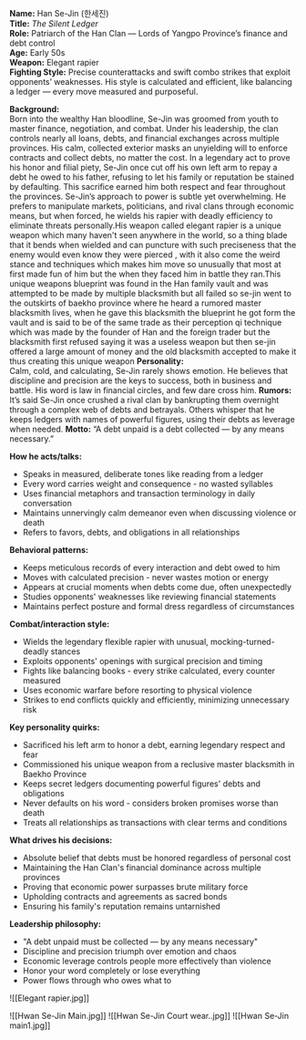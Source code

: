 **Name:** Han Se-Jin (한세진)  
**Title:** _The Silent Ledger_  
**Role:** Patriarch of the Han Clan — Lords of Yangpo Province’s finance and debt control  
**Age:** Early 50s  
**Weapon:** Elegant rapier  
**Fighting Style:** Precise counterattacks and swift combo strikes that exploit opponents’ weaknesses. His style is calculated and efficient, like balancing a ledger — every move measured and purposeful.

**Background:**  
Born into the wealthy Han bloodline, Se-Jin was groomed from youth to master finance, negotiation, and combat. Under his leadership, the clan controls nearly all loans, debts, and financial exchanges across multiple provinces. His calm, collected exterior masks an unyielding will to enforce contracts and collect debts, no matter the cost.
In a legendary act to prove his honor and filial piety, Se-Jin once cut off his own left arm to repay a debt he owed to his father, refusing to let his family or reputation be stained by defaulting. This sacrifice earned him both respect and fear throughout the provinces.
Se-Jin’s approach to power is subtle yet overwhelming. He prefers to manipulate markets, politicians, and rival clans through economic means, but when forced, he wields his rapier with deadly efficiency to eliminate threats personally.His weapon called elegant rapier is a unique weapon which many haven't seen anywhere in the world, so a thing blade that it bends when wielded and can puncture with such preciseness that the enemy would even know they were pierced , with it also come the weird stance and techniques which makes him move so unusually that most at first made fun of him but the when they faced him in battle they ran.This unique weapons blueprint was found in the Han family vault and was attempted to be made by multiple blacksmith but all failed so se-jin went to the outskirts of baekho province where he heard a rumored master blacksmith lives, when he gave this blacksmith the blueprint he got form the vault and is said to be of the same trade as their perception qi technique which was made by the founder of Han and the foreign trader but the blacksmith first refused saying it was a useless weapon but then se-jin offered a large amount of money and the old blacksmith accepted to make it thus creating this unique weapon
**Personality:**  
Calm, cold, and calculating, Se-Jin rarely shows emotion. He believes that discipline and precision are the keys to success, both in business and battle. His word is law in financial circles, and few dare cross him.
**Rumors:**  
It’s said Se-Jin once crushed a rival clan by bankrupting them overnight through a complex web of debts and betrayals. Others whisper that he keeps ledgers with names of powerful figures, using their debts as leverage when needed.
**Motto:** “A debt unpaid is a debt collected — by any means necessary.”

**How he acts/talks:**
- Speaks in measured, deliberate tones like reading from a ledger
- Every word carries weight and consequence - no wasted syllables
- Uses financial metaphors and transaction terminology in daily conversation
- Maintains unnervingly calm demeanor even when discussing violence or death
- Refers to favors, debts, and obligations in all relationships

**Behavioral patterns:**
- Keeps meticulous records of every interaction and debt owed to him
- Moves with calculated precision - never wastes motion or energy
- Appears at crucial moments when debts come due, often unexpectedly
- Studies opponents' weaknesses like reviewing financial statements
- Maintains perfect posture and formal dress regardless of circumstances

**Combat/interaction style:**
- Wields the legendary flexible rapier with unusual, mocking-turned-deadly stances
- Exploits opponents' openings with surgical precision and timing
- Fights like balancing books - every strike calculated, every counter measured
- Uses economic warfare before resorting to physical violence
- Strikes to end conflicts quickly and efficiently, minimizing unnecessary risk

**Key personality quirks:**
- Sacrificed his left arm to honor a debt, earning legendary respect and fear
- Commissioned his unique weapon from a reclusive master blacksmith in Baekho Province
- Keeps secret ledgers documenting powerful figures' debts and obligations
- Never defaults on his word - considers broken promises worse than death
- Treats all relationships as transactions with clear terms and conditions

**What drives his decisions:**
- Absolute belief that debts must be honored regardless of personal cost
- Maintaining the Han Clan's financial dominance across multiple provinces
- Proving that economic power surpasses brute military force
- Upholding contracts and agreements as sacred bonds
- Ensuring his family's reputation remains untarnished

**Leadership philosophy:**
- "A debt unpaid must be collected — by any means necessary"
- Discipline and precision triumph over emotion and chaos
- Economic leverage controls people more effectively than violence
- Honor your word completely or lose everything
- Power flows through who owes what to 

![[Elegant rapier.jpg]]

![[Hwan Se-Jin Main.jpg]]
![[Hwan Se-Jin Court wear..jpg]]
![[Hwan Se-Jin main1.jpg]]